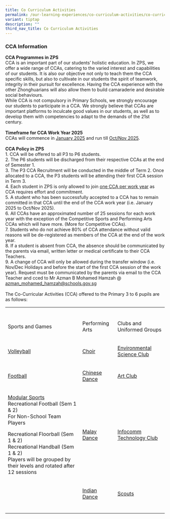 ```yaml
---
title: Co Curriculum Activities
permalink: /our-learning-experiences/co-curriculum-activities/co-curriculum-activities/
variant: tiptap
description: ""
third_nav_title: Co Curriculum Activities
---
```

<h3><strong>CCA Information</strong></h3>
<p><strong>CCA Programmes in ZPS</strong>
<br>CCA is an important part of our students’ holistic education. In ZPS,
we offer a wide range of CCAs, catering to the varied interest and capabilities
of our students. It is also our objective not only to teach them the CCA
specific skills, but also to cultivate in our students the spirit of teamwork,
integrity in their pursuit for excellence. Having the CCA experience with
the other Zhonghuarians will also allow them to build camaraderie and desirable
social behaviours.
<br>While CCA is not compulsory in Primary Schools, we strongly encourage
our students to participate in a CCA. We strongly believe that CCAs are
important platforms to inculcate good values in our students, as well as
to develop them with competencies to adapt to the demands of the 21st century.
<br>
<br><strong>Timeframe for CCA Work Year 2025</strong>
<br>CCAs will commence in <a href="https://zhonghuapri.moe.edu.sg/list-of-cca-schedule/cca-schedule-for-semester-1-2025/" rel="noopener nofollow" target="_blank">January 2025</a> and
run till <a href="https://zhonghuapri.moe.edu.sg/list-of-cca-schedule/cca-schedule-for-semester-2-2025/" rel="noopener nofollow" target="_blank">Oct/Nov 2025</a>.
<br>
<br><strong>CCA Policy in ZPS</strong>
<br>1. CCA will be offered to all P3 to P6 students.
<br>2. The P6 students will be discharged from their respective CCAs at the
end of Semester 1.
<br>3. The P3 CCA Recruitment will be conducted in the middle of Term 2. Once
allocated to a CCA, the P3 students will be attending their first CCA session
in Term 3.
<br>4. Each student in ZPS is only allowed to join <u>one CCA per work year</u> as
CCA requires effort and commitment.
<br>5. A student who has been successfully accepted to a CCA has to remain
committed in that CCA until the end of the CCA work year (i.e. January
2025 to Oct/Nov 2025).
<br>6. All CCAs have an approximated number of 25 sessions for each work year
with the exception of the Competitive Sports and Performing Arts CCAs which
will have more. (More for Competitive CCAs).
<br>7. Students who do not achieve 80% of CCA attendance without valid reasons
will be de-registered as members of the CCA at the end of the work year.
<br>8. If a student is absent from CCA, the absence should be communicated
by the parents via email, written letter or medical certificate to their
CCA Teachers.
<br>9. A change of CCA will only be allowed during the transfer window (i.e.
Nov/Dec Holidays and before the start of the first CCA session of the work
year). Request must be communicated by the parents via email to the CCA
Teacher and cced to Mr Azman B Mohamed Hamzah @ <a href="mailto:azman_mohamed_hamzah@schools.gov.sg" rel="noopener noreferrer nofollow" target="_blank">azman_mohamed_hamzah@schools.gov.sg</a>
<br>
<br>The Co-Curricular Activities (CCA) offered to the Primary 3 to 6 pupils
are as follows:</p>
<table style="minWidth: 75px">
<colgroup>
<col>
<col>
<col>
</colgroup>
<tbody>
<tr>
<td rowspan="1" colspan="1">
<p></p>
</td>
<td rowspan="1" colspan="1">
<p></p>
</td>
<td rowspan="1" colspan="1">
<p></p>
</td>
</tr>
<tr>
<td rowspan="1" colspan="1">
<p>Sports and Games</p>
</td>
<td rowspan="1" colspan="1">
<p>Performing Arts</p>
</td>
<td rowspan="1" colspan="1">
<p>Clubs and Uniformed Groups</p>
</td>
</tr>
<tr>
<td rowspan="1" colspan="1">
<p><a href="https://zhonghuapri.moe.edu.sg/list-of-cca/volleyball/" rel="noopener nofollow" target="_blank">Volleyball</a>
</p>
</td>
<td rowspan="1" colspan="1">
<p><a href="https://zhonghuapri.moe.edu.sg/list-of-cca/choir/" rel="noopener nofollow" target="_blank">Choir</a>
</p>
</td>
<td rowspan="1" colspan="1">
<p><a href="https://zhonghuapri.moe.edu.sg/list-of-cca/environmental-science-club/" rel="noopener nofollow" target="_blank">Environmental Science Club</a>
</p>
</td>
</tr>
<tr>
<td rowspan="1" colspan="1">
<p><a href="https://zhonghuapri.moe.edu.sg/list-of-cca/football/" rel="noopener nofollow" target="_blank">Football</a>
</p>
</td>
<td rowspan="1" colspan="1">
<p><a href="https://zhonghuapri.moe.edu.sg/list-of-cca/chinese-dance/" rel="noopener nofollow" target="_blank">Chinese Dance</a>
</p>
</td>
<td rowspan="1" colspan="1">
<p><a href="https://zhonghuapri.moe.edu.sg/list-of-cca/art-club/" rel="noopener nofollow" target="_blank">Art Club</a>
</p>
</td>
</tr>
<tr>
<td rowspan="1" colspan="1">
<p><a href="https://zhonghuapri.moe.edu.sg/list-of-cca/modular-sports/" rel="noopener nofollow" target="_blank">Modular Sports</a>
<br>Recreational Football (Sem 1 &amp; 2)
<br>For Non-School Team Players</p>
<p></p>
<p>Recreational Floorball (Sem 1 &amp; 2)
<br>Recreational Handball (Sem 1 &amp; 2)
<br>Players will be grouped by their levels and rotated after 12 sessions</p>
</td>
<td rowspan="1" colspan="1">
<p><a href="https://zhonghuapri.moe.edu.sg/list-of-cca/malay-dance/" rel="noopener nofollow" target="_blank">Malay Dance</a>
</p>
</td>
<td rowspan="1" colspan="1">
<p><a href="https://zhonghuapri.moe.edu.sg/list-of-cca/infocomm-technology-club/" rel="noopener nofollow" target="_blank">Infocomm Technology Club</a>
</p>
</td>
</tr>
<tr>
<td rowspan="1" colspan="1">
<p></p>
</td>
<td rowspan="1" colspan="1">
<p><a href="https://zhonghuapri.moe.edu.sg/list-of-cca/indian-dance/" rel="noopener nofollow" target="_blank">Indian Dance</a>
</p>
</td>
<td rowspan="1" colspan="1">
<p><a href="https://zhonghuapri.moe.edu.sg/list-of-cca/scouts/" rel="noopener nofollow" target="_blank">Scouts</a>
</p>
</td>
</tr>
<tr>
<td rowspan="1" colspan="1">
<p></p>
</td>
<td rowspan="1" colspan="1">
<p></p>
</td>
<td rowspan="1" colspan="1">
<p></p>
</td>
</tr>
</tbody>
</table>
<p></p>